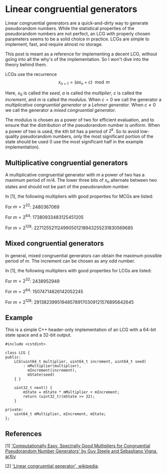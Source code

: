 # Linear congruential generators

Linear congruential generators are a quick-and-dirty way to generate pseudorandom numbers. While the statistical properties of the pseudorandom numbers are not perfect, an LCG with properly chosen parameters seems to be a solid choice in practice. LCGs are simple to implement, fast, and require almost no storage.

This post is meant as a reference for implementing a decent LCG, without going into all the why's of the implementation. So I won't dive into the theory behind them.

LCGs use the recurrence
$$ x_{n + 1} = (ax_n + c) \mod{m} $$

Here, $x_0$ is called the *seed*, $a$ is called the *multiplier*, $c$ is called the *increment*, and $m$ is called the *modulus*. When $c = 0$ we call the generator a *multiplicative congruential generator* or a *Lehmer generator*. When $c \neq 0$ we call the generator a *mixed congruential generator*.

The modulus is chosen as a power of two for efficient evaluation, and to ensure that the distribution of the pseudorandom number is uniform. When a power of two is used, the $k$th bit has a period of $2^k$. So to avoid low-quality pseudorandom numbers, only the most significant portion of the state should be used (I use the most significant half in the example implementation).


## Multiplicative congruential generators

A multiplicative congruential generator with $m$ a power of two has a maximum period of $m / 4$. The lower three bits of $x_n$ alternate between two states and should not be part of the pseudorandom number.

In [1], the following multipliers with good properties for MCGs are listed:

For $m = 2^{32}$: 2480367069

For $m = 2^{64}$: 17380933483125451205

For $m = 2^{128}$: 227125521124990501218943255231830569685


## Mixed congruential generators

In general, mixed congruential generators can obtain the maximum possible period of $m$. The increment can be chosen as any odd number.

In [1], the following multipliers with good properties for LCGs are listed:

For $m = 2^{32}$: 2438952949

For $m = 2^{64}$: 15074714826142052245

For $m = 2^{128}$: 291382399519485789170309121576895642645


## Example

This is a simple C++ header-only implementation of an LCG with a 64-bit state space and a 32-bit output.

```
#include <cstdint>

class LCG {
public:
	LCG(uint64_t multiplier, uint64_t increment, uint64_t seed)
		: mMultiplier(multiplier),
		  mIncrement(increment),
		  mState(seed)
	{ }

	uint32_t next() {
		mState = mState * mMultiplier + mIncrement;
		return (uint32_t)(mState >> 32);
	}

private:
	uint64_t mMultiplier, mIncrement, mState;
};
```


## References

[1] ['Computationally Easy, Spectrally Good Multipliers for Congruential Pseudorandom Number Generators' by Guy Steele and Sebastiano Vigna, arXiv](https://arxiv.org/abs/2001.05304)

[2] ['Linear congruential generator', wikipedia](https://en.wikipedia.org/wiki/Linear_congruential_generator#History).

